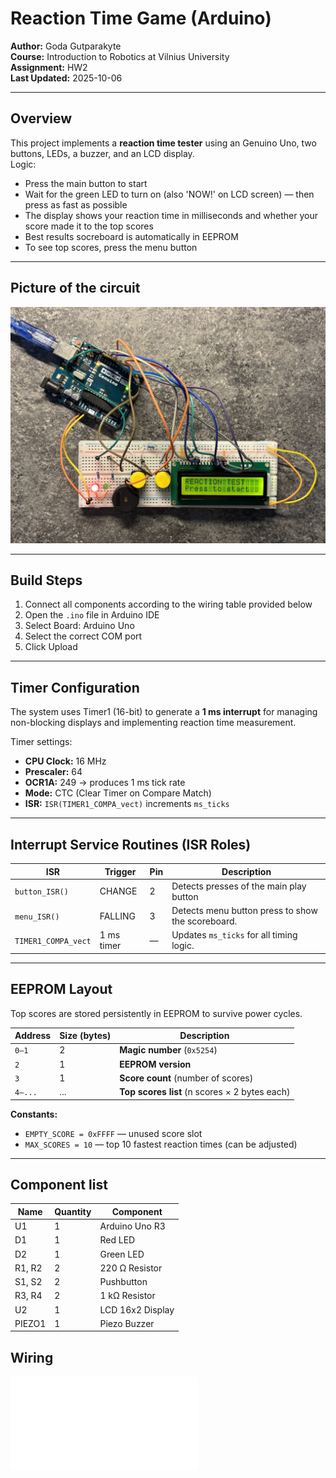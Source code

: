 # Reaction Time Game (Arduino)

**Author:** Goda Gutparakyte  
**Course:** Introduction to Robotics at Vilnius University  
**Assignment:** HW2   
**Last Updated:** 2025-10-06  

---

## Overview
This project implements a **reaction time tester** using an Genuino Uno, two buttons, LEDs, a buzzer, and an LCD display.  
Logic:
- Press the main button to start
- Wait for the green LED to turn on (also 'NOW!' on LCD screen) — then press as fast as possible
- The display shows your reaction time in milliseconds and whether your score made it to the top scores
- Best results socreboard is automatically in EEPROM
- To see top scores, press the menu button

---

## Picture of the circuit
![Circuit picture](circuit.jpg)

---

## Build Steps
1. Connect all components according to the wiring table provided below
2. Open the `.ino` file in Arduino IDE  
3. Select Board: Arduino Uno 
4. Select the correct COM port  
5. Click Upload  
---

## Timer Configuration
The system uses Timer1 (16-bit) to generate a **1 ms interrupt** for managing non-blocking displays and implementing reaction time measurement.

Timer settings:
- **CPU Clock:** 16 MHz  
- **Prescaler:** 64  
- **OCR1A:** 249 → produces 1 ms tick rate  
- **Mode:** CTC (Clear Timer on Compare Match)  
- **ISR:** `ISR(TIMER1_COMPA_vect)` increments `ms_ticks`  

---

## Interrupt Service Routines (ISR Roles)

| ISR | Trigger | Pin | Description |
|------|----------|------|-------------|
| `button_ISR()` | CHANGE | 2 | Detects presses of the main play button |
| `menu_ISR()` | FALLING | 3 | Detects menu button press to show the scoreboard. |
| `TIMER1_COMPA_vect` | 1 ms timer | — | Updates `ms_ticks` for all timing logic. |

---

##  EEPROM Layout
Top scores are stored persistently in EEPROM to survive power cycles.  

| Address | Size (bytes) | Description |
|----------|---------------|-------------|
| `0–1` | 2 | **Magic number** (`0x5254`) |
| `2` | 1 | **EEPROM version** |
| `3` | 1 | **Score count** (number of scores) |
| `4–...` | ... | **Top scores list** (n scores × 2 bytes each) |

**Constants:**
- `EMPTY_SCORE = 0xFFFF` — unused score slot  
- `MAX_SCORES = 10` — top 10 fastest reaction times (can be adjusted) 

---
## Component list
| Name | Quantity | Component |
|------|-----------|------------|
| U1 | 1 | Arduino Uno R3 |
| D1 | 1 | Red LED |
| D2 | 1 | Green LED |
| R1, R2 | 2 | 220 Ω Resistor |
| S1, S2 | 2 | Pushbutton |
| R3, R4 | 2 | 1 kΩ Resistor |
| U2 | 1 | LCD 16x2 Display |
| PIEZO1 | 1 | Piezo Buzzer |

##  Wiring

![Wiring schematic](wiring_schematic.pdf)



 
